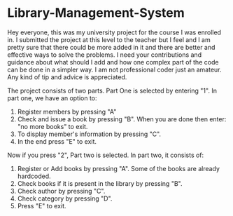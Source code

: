 # Library-Management-System
Hey everyone, this was my university project for the course I was enrolled in. I submitted the project at this level to the teacher but I feel and I am pretty sure that there could be more added in it and there are better and effective ways to solve the problems. I need your contributions and guidance about what should I add and how one complex part of the code can be done in a simpler way. I am not professional coder just an amateur. Any kind of tip and advice is appreciated.

The project consists of two parts.
Part One is selected by entering "1".
In part one, we have an option to:
1. Register members by pressing "A"
2. Check and issue a book by pressing "B". When you are done then enter: "no more books" to exit.
3. To display member's information by pressing "C".
4. In the end press "E" to exit.

Now if you press "2", Part two is selected.
In part two, it consists of:
1. Register or Add books by pressing "A". Some of the books are already hardcoded.
2. Check books if it is present in the library by pressing "B".
3. Check author by pressing "C".
4. Check category by pressing "D".
5. Press "E" to exit.
